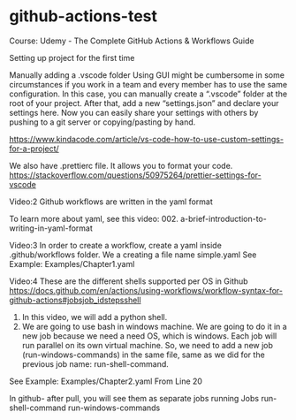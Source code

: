 # github-actions-test

Course:   Udemy - The Complete GitHub Actions & Workflows Guide


Setting up project for the first time

Manually adding a .vscode folder
Using GUI might be cumbersome in some circumstances if you work in a team and every member has to use the same configuration. In this case, you can manually create a “.vscode” folder at the root of your project. After that, add a new “settings.json” and declare your settings here. Now you can easily share your settings with others by pushing to a git server or copying/pasting by hand.

https://www.kindacode.com/article/vs-code-how-to-use-custom-settings-for-a-project/

We also have .prettierc file. It allows you to format your code.
https://stackoverflow.com/questions/50975264/prettier-settings-for-vscode


Video:2 
Github workflows are written in the yaml format

To learn more about yaml, 
see this video: 002. a-brief-introduction-to-writing-in-yaml-format

Video:3
In order to create a workflow, create a yaml inside .github/workflows folder.
We a creating a file name simple.yaml
See Example: Examples/Chapter1.yaml

Video:4
These are the different shells supported per OS in Github
https://docs.github.com/en/actions/using-workflows/workflow-syntax-for-github-actions#jobsjob_idstepsshell

1. In this video, we will add a  python shell.
2. We are going to use bash in windows machine. We are going to do it in a new job because we need a need OS, which
is windows. Each job will run parallel on its own virtual machine.
So, we need to add a new job (run-windows-commands) in the same file, same as we did for the previous job name: run-shell-command.

See Example: Examples/Chapter2.yaml From Line 20

In github- after pull, you will see them as separate jobs running
Jobs
run-shell-command
run-windows-commands
